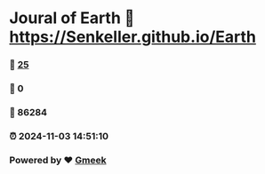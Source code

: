 # Joural of Earth :link: https://Senkeller.github.io/Earth 
### :page_facing_up: [25](https://Senkeller.github.io/Earth/tag.html) 
### :speech_balloon: 0 
### :hibiscus: 86284 
### :alarm_clock: 2024-11-03 14:51:10 
### Powered by :heart: [Gmeek](https://github.com/Meekdai/Gmeek)

